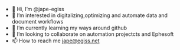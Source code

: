 - 👋 Hi, I’m @jape-egiss
- 👀 I’m interested in digitalizing,optimizing and automate data and document workflows
- 🌱 I’m currently learning my ways around github
- 💞️ I’m looking to collaborate on automation projectcts and Ephesoft
- 📫 How to reach me jape@egiss.net

<!---
jape-egiss/jape-egiss is a ✨ special ✨ repository because its `README.md` (this file) appears on your GitHub profile.
You can click the Preview link to take a look at your changes.
--->

